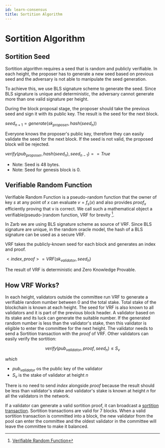```yaml
---
id: learn-consensus
title: Sortition Algorithm
---
```


# Sortition Algorithm

## Sortition Seed

Sortition algorithm requires a seed that is random and publicly verifiable. In each height, the
proposer has to generate a new seed based on previous seed and the adversary is not able to
manipulate the seed generation.

To achieve this, we use BLS signature scheme to generate the seed. Since BLS signature is unique and
deterministic, the adversary cannot generate more than one valid signature per height.

During the block proposal stage, the proposer should take the previous seed and sign it with its
public key. The result is the seed for the next block.

<span v-pre>$seed_{n+1}=generate(sk_{proposer}, hash(seed_{n}))$</span>

Everyone knows the proposer's public key, therefore they can easily validate the seed for the next
block. If the seed is not valid, the proposed block will be rejected.

<span v-pre>$verify(pub_{proposer}, hash(seed_{n}), seed_{n-1})==True$</span>

- Note: Seed is 48 bytes.
- Note: Seed for genesis block is 0.

## Verifiable Random Function

Verifiable Random Function is a pseudo-random function that the owner of key <span v-pre>$s$</span>
at any point of <span v-pre>$x$</span> can evaluate <span v-pre>$v=f_s(x)$</span> and also provides
<span v-pre>$proof_x$</span> efficiently proving that v is correct. We call such a mathematical
object a verifiable(pseudo-)random function, VRF for brevity [^first].

In Zarb we are using BLS signature scheme as source of VRF. Since BLS signature are unique, in the
random oracle model, the hash of a BLS signature can be used as a secure VRF.

VRF takes the publicly-known seed for each block and generates an index and proof.

<span v-pre>$<index, proof>=VRF(sk_{validator}, seed_{n})$</span>

The result of VRF is deterministic and Zero Knowledge Provable.

## How VRF Works?

In each height, validators outside the committee run VRF to generate a verifiable random number
between 0 and the total stake. Total stake of the blockchain is known at each height. The seed for
VRF is also known to all validators and it is part of the previous block header. A validator based
on its stake and its luck can generate the suitable number. If the generated random number is less
than the validator's stake, then this validator is eligible to enter the committee for the next
height. The validator needs to send a Sortition transaction with the <span v-pre>$proof$</span> of
VRF. Other validators can easily verify the sortition:

<span v-pre>

$$
verify(pub_{validator}, proof, seed_n) \le S_v
$$

</span>

_which_

- <span v-pre>$pub_{validator}$</span> os the public key of the validator
- <span v-pre>$S_v$</span> is the stake of validator at height <span v-pre>$n$</span>

There is no need to send <span v-pre>$index$</span> alongside <span v-pre>$proof$</span> because the
result should be less than validator's stake and validator's stake is known at height
<span v-pre>$n$</span> for all the validators in the network.

If a validator can generate a valid sortition proof, it can broadcast a
[sortition transaction](./transaction-sortition.md). Sortition transactions are valid for 7 blocks.
When a valid sortition transaction is committed into a block, the new validator from the pool can
enter the committee and the oldest validator in the committee will leave the committee to make it
balanced.

[^first]:
    [Verifiable Random Function](https://people.csail.mit.edu/silvio/Selected%20Scientific%20Papers/Pseudo%20Randomness/Verifiable_Random_Functions.pdf)
